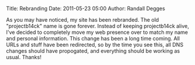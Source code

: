 Title: Rebranding
Date: 2011-05-23 05:00
Author: Randall Degges



As you may have noticed, my site has been rebranded. The old "projectb14ck" name
is gone forever. Instead of keeping projectb14ck alive, I've decided to
completely move my web presence over to match my name and personal information.
This change has been a long time coming. All URLs and stuff have been
redirected, so by the time you see this, all DNS changes should have propogated,
and everything should be working as usual. Thanks!
